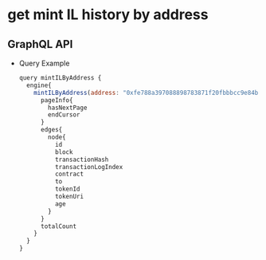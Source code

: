 
# get mint IL history by address

## GraphQL API

- Query Example
  ```javascript
  query mintILByAddress {
    engine{
      mintILByAddress(address: "0xfe788a397088898783871f20fbbbcc9e84bf34bf"){
        pageInfo{
          hasNextPage
          endCursor
        }
        edges{
          node{
            id
            block
            transactionHash
            transactionLogIndex
            contract
            to
            tokenId
            tokenUri
            age
          }
        }
        totalCount
      }
    }
  }
  ```
